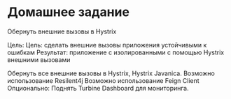 # Домашнее задание
Обернуть внешние вызовы в Hystrix

Цель:
Цель: сделать внешние вызовы приложения устойчивыми к ошибкам Результат: приложение с изолированными с помощью Hystrix внешними вызовами

Обернуть все внешние вызовы в Hystrix, Hystrix Javanica.
Возможно использование Resilent4j
Возможно использование Feign Client Опционально: Поднять Turbine Dashboard для мониторинга.